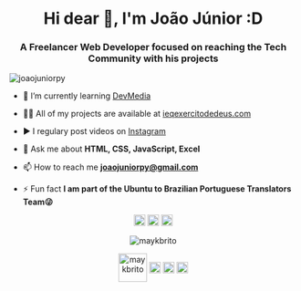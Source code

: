 <h1 align="center">Hi dear 👋, I'm João Júnior :D</h1>
<h3 align="center">A Freelancer Web Developer focused on reaching the Tech Community with his projects</h3>
<p align="left"> <img src="https://komarev.com/ghpvc/?username=joaojuniorpy" alt="joaojuniorpy" /> </p>

- 🌱 I’m currently learning [DevMedia](https://www.devmedia.com.br/)

- 👨‍💻 All of my projects are available at [ieqexercitodedeus.com](https://ieqexercitodedeus.com/)

- ▶️ I regulary post videos on [Instagram](https://www.instagram.com/johnc_junior/)

- 💬 Ask me about **HTML, CSS, JavaScript, Excel**

- 📫 How to reach me **joaojuniorpy@gmail.com**

- ⚡ Fun fact **I am part of the Ubuntu to Brazilian Portuguese Translators Team😜**

<p align="center">
<img src="https://www.flaticon.com/svg/vstatic/svg/888/888897.svg?token=exp=1610589467~hmac=e1b4b408ae2b24003dfa846f8d0a493a" alt="css3"  width="20" height="20"/>
<img src="https://devicons.github.io/devicon/devicon.git/icons/html5/html5-original-wordmark.svg" alt="html5"  width="20" height="20"/>
<img src="https://devicons.github.io/devicon/devicon.git/icons/javascript/javascript-original.svg" alt="javascript" width="20" height="20"/>
</p>

<p align="center">
<img src="https://github-readme-stats.vercel.app/api?username=joaojuniorpy&show_icons=true" alt="maykbrito"/> 
</p>

<p align="center">
<a href="https://twitter.com/joaojuniorpy" target="blank"><img align="center" src="https://cdn.jsdelivr.net/npm/simple-icons@3.0.1/icons/twitter.svg" alt="maykbrito" height="50" width="50" /></a>
<a href="https://linkedin.com/in/joaojuniorpy" target="blank"><img align="center" src="https://cdn.jsdelivr.net/npm/simple-icons@3.0.1/icons/linkedin.svg" alt="maykbrito" height="20" width="20" /></a>
<a href="https://www.facebook.com/profile.php?id=100011496169980" target="blank"><img align="center" src="https://cdn.jsdelivr.net/npm/simple-icons@3.0.1/icons/facebook.svg" alt="maykbrito" height="20" width="20" /></a>
<a href="https://instagram.com/johnc_junior" target="blank"><img align="center" src="https://cdn.jsdelivr.net/npm/simple-icons@3.0.1/icons/instagram.svg" alt="maykbrito" height="20" width="20" /></a>
</p>
